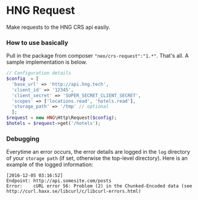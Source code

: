 # HNG Request

Make requests to the HNG CRS api easily.


### How to use basically

Pull in the package from composer `"neo/crs-request":"1.*"`. That's all. A sample implementation is below.

```php
// Configuration details
$config  = [
  'base_url' => 'http://api.hng.tech',
  'client_id' => '12345',
  'client_secret' => 'SUPER_SECRET_CLIENT_SECRET',
  'scopes' => ['locations.read', 'hotels.read'],
  'storage_path' => '/tmp' // optional
  ];
$request = new HNG\Http\Request($config);
$hotels = $request->get('/hotels');
```

### Debugging

Everytime an error occurs, the error details are logged in the `log` directory of your `storage path` (if set, otherwise the top-level directory). Here is an example of the logged information:

```
[2016-12-05 03:16:52]
Endpoint: http://api.somesite.com/posts
Error:    cURL error 56: Problem (2) in the Chunked-Encoded data (see http://curl.haxx.se/libcurl/c/libcurl-errors.html)
```